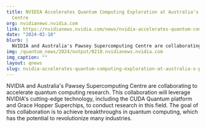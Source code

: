 ```yaml
---
title: NVIDIA Accelerates Quantum Computing Exploration at Australia's Pawsey Supercomputing
  Centre
org: nvidianews.nvidia.com
link: https://nvidianews.nvidia.com/news/nvidia-accelerates-quantum-computing-exploration-at-australias-pawsey-supercomputing-centre
date: "2024-02-18"
blurb: |
  NVIDIA and Australia's Pawsey Supercomputing Centre are collaborating to accelerate quantum computing research. This collaboration will leverage NVIDIA's cutting-edge technology, including the CUDA Quantum platform and Grace Hopper Superchips, to conduct research in this field. The goal of this collaboration is to achieve breakthroughs in quantum computing, which has the potential to revolutionize many industries.
img: /quantum_news/2024/output/0218.nvidianews.nvidia.com
img_caption: ""
layout: qnews
slug: nvidia-accelerates-quantum-computing-exploration-at-australia-s-pawsey-supercomputing-centre
---
```


NVIDIA and Australia's Pawsey Supercomputing Centre are collaborating to accelerate quantum computing research. This collaboration will leverage NVIDIA's cutting-edge technology, including the CUDA Quantum platform and Grace Hopper Superchips, to conduct research in this field. The goal of this collaboration is to achieve breakthroughs in quantum computing, which has the potential to revolutionize many industries.
